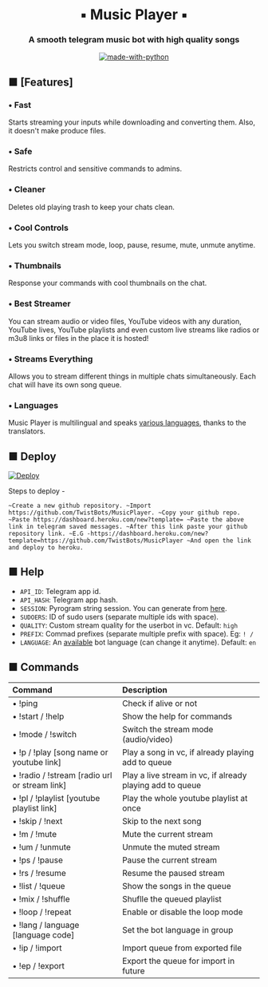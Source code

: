 
<h1 align= center><b>▪︎ Music Player ▪︎</b></h1>
<h3 align = center> A smooth telegram music bot with high quality songs </h3>

<p align="center">
<a href="https://python.org"><img src="https://telegra.ph/file/c1d95129f334e29ed4776.jpg" alt="made-with-python"></a>
<br>
    
</p>

## ■ <a name="features"></a>[Features]

### • Fast

Starts streaming your inputs while downloading and converting them. Also, it
doesn't make produce files.

### • Safe

Restricts control and sensitive commands to admins.

### • Cleaner

Deletes old playing trash to keep your chats clean.

### • Cool Controls

Lets you switch stream mode, loop, pause, resume, mute, unmute anytime.

### • Thumbnails

Response your commands with cool thumbnails on the chat.

### • Best Streamer

You can stream audio or video files, YouTube videos with any duration,
YouTube lives, YouTube playlists and even custom live streams like radios or m3u8 links or files in
the place it is hosted!

### • Streams Everything

Allows you to stream different things in multiple chats simultaneously. Each
chat will have its own song queue.

### • Languages
Music Player is multilingual and speaks [various languages](#languages),
thanks to the translators.

## ■ <a name="deploy"></a>Deploy

[![Deploy](https://www.herokucdn.com/deploy/button.svg)](https://heroku.com/deploy?template=https://github.com/TwistBots/MusicPlayer)

Steps to deploy -

`~Create a new github repository.
~Import https://github.com/TwistBots/MusicPlayer.
~Copy your github repo.
~Paste https://dashboard.heroku.com/new?template=
~Paste the above link in telegram saved messages.
~After this link paste your github repository link.
~E.G -https://dashboard.heroku.com/new?template=https://github.com/TwistBots/MusicPlayer
~And open the link and deploy to heroku.`

## ■ <a name="configs"></a>Help

- `API_ID`: Telegram app id.
- `API_HASH`: Telegram app hash.
- `SESSION`: Pyrogram string session. You can generate from [here](https://replit.com/@AsmSafone/genStr).
- `SUDOERS`: ID of sudo users (separate multiple ids with space).
- `QUALITY`: Custom stream quality for the userbot in vc. Default: `high`
- `PREFIX`: Commad prefixes (separate multiple prefix with space). Eg: `! /`
- `LANGUAGE`: An [available](#languages) bot language (can change it anytime). Default: `en`

## ■ <a name="commands"></a>Commands

Command | Description
:--- | :---
• !ping | Check if alive or not
• !start / !help | Show the help for commands
• !mode / !switch | Switch the stream mode (audio/video)
• !p / !play [song name or youtube link] | Play a song in vc, if already playing add to queue
• !radio / !stream [radio url or stream link] | Play a live stream in vc, if already playing add to queue
• !pl / !playlist [youtube playlist link] | Play the whole youtube playlist at once
• !skip / !next | Skip to the next song
• !m / !mute | Mute the current stream
• !um / !unmute | Unmute the muted stream
• !ps / !pause | Pause the current stream
• !rs / !resume | Resume the paused stream
• !list / !queue | Show the songs in the queue
• !mix / !shuffle | Shuflle the queued playlist
• !loop / !repeat | Enable or disable the loop mode
• !lang / language [language code] | Set the bot language in group
• !ip / !import | Import queue from exported file
• !ep / !export | Export the queue for import in future